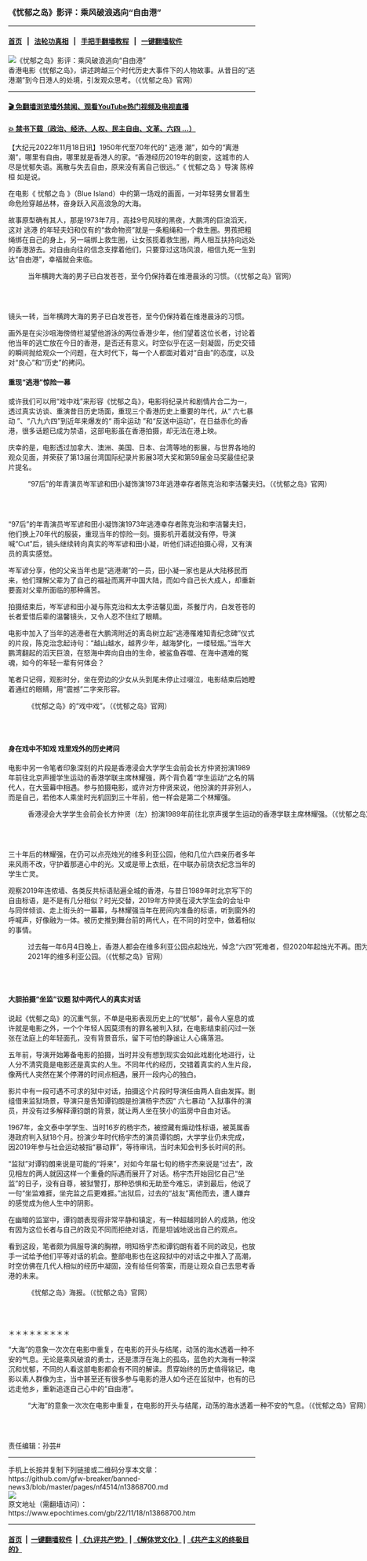 ### 《忧郁之岛》影评：乘风破浪逃向“自由港”
------------------------

#### [首页](https://github.com/gfw-breaker/banned-news3/blob/master/README.md) &nbsp;&nbsp;|&nbsp;&nbsp; [法轮功真相](https://github.com/begood0513/basic/blob/master/README.md)  &nbsp;&nbsp;|&nbsp;&nbsp; [手把手翻墙教程](https://github.com/gfw-breaker/guides/wiki)  &nbsp;&nbsp;|&nbsp;&nbsp; [一键翻墙软件](https://github.com/gfw-breaker/nogfw/blob/master/README.md)  



<div><img alt="《忧郁之岛》影评：乘风破浪逃向“自由港”" class="attachment-djy_600_400 size-djy_600_400 wp-post-image" src="https://i.epochtimes.com/assets/uploads/2022/11/id13868709-HK-Movie-Blue-Island-cover-600x400.jpeg"/>
<div class="caption">
 香港电影《忧郁之岛》，讲述跨越三个时代历史大事件下的人物故事。从昔日的“逃港潮”到今日港人的处境，引发观众思考。（《忧郁之岛》官网）
</div></div><hr/>

#### [ 🎬  免翻墙浏览墙外禁闻、观看YouTube热门视频及电视直播](https://github.com/gfw-breaker/HelloWorld)

#### [ 💥  禁书下载（政治、经济、人权、民主自由、文革、六四 ...）](https://github.com/gfw-breaker/books/blob/master/README.md)

<div><p>
 【大纪元2022年11月18日讯】1950年代至70年代的“
 <ok href="https://www.epochtimes.com/gb/tag/%E9%80%83%E6%B8%AF.html">
  逃港
 </ok>
 潮”，如今的“离港潮”，哪里有自由，哪里就是香港人的家。“香港经历2019年的剧变，这城市的人尽是忧郁失语。离散与失去自由，原来没有离自己很远。”《
 <ok href="https://www.epochtimes.com/gb/tag/%E5%BF%A7%E9%83%81%E4%B9%8B%E5%B2%9B.html">
  忧郁之岛
 </ok>
 》导演
 <ok href="https://www.epochtimes.com/gb/tag/%E9%99%88%E6%A2%93%E6%A1%93.html">
  陈梓桓
 </ok>
 如是说。
</p>
<p>
 在电影《
 <ok href="https://www.epochtimes.com/gb/tag/%E5%BF%A7%E9%83%81%E4%B9%8B%E5%B2%9B.html">
  忧郁之岛
 </ok>
 》（Blue Island）中的第一场戏的画面，一对年轻男女冒着生命危险穿越丛林，奋身跃入风高浪急的大海。
</p>
<p>
 故事原型确有其人，那是1973年7月，高挂9号风球的黑夜，大鹏湾的巨浪滔天，这对
 <ok href="https://www.epochtimes.com/gb/tag/%E9%80%83%E6%B8%AF.html">
  逃港
 </ok>
 的年轻夫妇和仅有的“救命物资”就是一条粗绳和一个救生圈。男孩把粗绳绑在自己的身上，另一端绑上救生圈，让女孩揽着救生圈，两人相互扶持向远处的香港游去。对自由向往的信念支撑着他们，只要穿过这场风浪，相信九死一生到达“自由港”，幸福就会来临。
</p>
<figure aria-describedby="caption-attachment-13868702" class="wp-caption aligncenter" id="attachment_13868702" style="width: 761px">
 <ok href="https://i.epochtimes.com/assets/uploads/2022/11/id13868702-HK-Movie-Blue-Island-01.jpeg" target="_blank">
  <img alt="" class="wp-image-13868702" src="https://i.epochtimes.com/assets/uploads/2022/11/id13868702-HK-Movie-Blue-Island-01.jpeg"/>
 </ok>
 <br/><figcaption class="wp-caption-text" id="caption-attachment-13868702">
  当年横跨大海的男子已白发苍苍，至今仍保持着在维港晨泳的习惯。（《忧郁之岛》官网）
 </figcaption><br/>
</figure><br/>
<p>
 镜头一转，当年横跨大海的男子已白发苍苍，至今仍保持着在维港晨泳的习惯。
</p>
<p>
 画外是在尖沙咀海傍倚栏凝望他游泳的两位香港少年，他们望着这位长者，讨论着他当年的逃亡放在今日的香港，是否还有意义。时空似乎在这一刻凝固，历史交错的瞬间抛给观众一个问题，在大时代下，每一个人都面对着对“自由”的态度，以及对“良心”和“历史”的拷问。
</p>
<h4>
 重现“逃港”惊险一幕
</h4>
<p>
 或许我们可以用“戏中戏”来形容《忧郁之岛》，电影将纪录片和剧情片合二为一，透过真实访谈、重演昔日历史场面，重现三个香港历史上重要的年代，从“
 <ok href="https://www.epochtimes.com/gb/tag/%E5%85%AD%E4%B8%83%E6%9A%B4%E5%8A%A8.html">
  六七暴动
 </ok>
 ”、“八九六四”到近年来爆发的“
 <ok href="https://www.epochtimes.com/gb/tag/%E9%9B%A8%E4%BC%9E%E8%BF%90%E5%8A%A8.html">
  雨伞运动
 </ok>
 ”和“反送中运动”，在日益赤化的香港，很多话题已成为禁语，这部电影虽在香港拍摄，却无法在港上映。
</p>
<p>
 庆幸的是，电影透过加拿大、澳洲、美国、日本、台湾等地的影展，与世界各地的观众见面，并荣获了第13届台湾国际纪录片影展3项大奖和第59届金马奖最佳纪录片提名。
</p>
<figure aria-describedby="caption-attachment-13868703" class="wp-caption aligncenter" id="attachment_13868703" style="width: 767px">
 <ok href="https://i.epochtimes.com/assets/uploads/2022/11/id13868703-HK-Movie-Blue-Island-02.jpg" target="_blank">
  <img alt="" class="wp-image-13868703" src="https://i.epochtimes.com/assets/uploads/2022/11/id13868703-HK-Movie-Blue-Island-02.jpg"/>
 </ok>
 <br/><figcaption class="wp-caption-text" id="caption-attachment-13868703">
  “97后”的年青演员岑军谚和田小凝饰演1973年逃港幸存者陈克治和李洁馨夫妇。（《忧郁之岛》官网）
 </figcaption><br/>
</figure><br/>
<p>
 “97后”的年青演员岑军谚和田小凝饰演1973年逃港幸存者陈克治和李洁馨夫妇，他们换上70年代的服装，重现当年的惊险一刻。摄影机开着就没有停，导演喊“Cut”后，镜头继续转向真实的岑军谚和田小凝，听他们讲述拍摄心得，又有演员的真实感觉。
</p>
<p>
 岑军谚分享，他的父亲当年也是“逃港潮”的一员，田小凝一家也是从大陆移民而来，他们理解父辈为了自己的福祉而离开中国大陆，而如今自己长大成人，却重新要面对父辈所面临的那种痛苦。
</p>
<p>
 拍摄结束后，岑军谚和田小凝与陈克治和太太李洁馨见面，茶餐厅内，白发苍苍的长者爱惜后辈的温馨镜头，又令人忍不住红了眼睛。
</p>
<p>
 电影中加入了当年的逃港者在大鹏湾附近的离岛树立起“逃港罹难知青纪念碑”仪式的片段，陈克治念起诗句：“越山越水，越界少年，越海梦化，一缕轻烟。”当年大鹏湾翻起的滔天巨浪，在怒海中奔向自由的生命，被鲨鱼吞噬、在海中遇难的冤魂，如今的年轻一辈有何体会？
</p>
<p>
 笔者只记得，观影时分，坐在旁边的少女从头到尾未停止过啜泣，电影结束后她瞪着通红的眼睛，用“震撼”二字来形容。
</p>
<figure aria-describedby="caption-attachment-13868704" class="wp-caption aligncenter" id="attachment_13868704" style="width: 841px">
 <ok href="https://i.epochtimes.com/assets/uploads/2022/11/id13868704-HK-Movie-Blue-Island-03.jpeg" target="_blank">
  <img alt="" class="wp-image-13868704" src="https://i.epochtimes.com/assets/uploads/2022/11/id13868704-HK-Movie-Blue-Island-03.jpeg"/>
 </ok>
 <br/><figcaption class="wp-caption-text" id="caption-attachment-13868704">
  《忧郁之岛》的“戏中戏”。（《忧郁之岛》官网）
 </figcaption><br/>
</figure><br/>
<h4>
 身在戏中不知戏 戏里戏外的历史拷问
</h4>
<p>
 电影中另一令笔者印象深刻的片段是香港浸会大学学生会前会长方仲贤扮演1989年前往北京声援学生运动的香港学联主席林耀强，两个背负着“学生运动”之名的隔代人，在大萤幕中相遇。参与拍摄电影，或许对方仲贤来说，他扮演的并非别人，而是自己，若他本人乘坐时光机回到三十年前，他一样会是第二个林耀强。
</p>
<figure aria-describedby="caption-attachment-13868705" class="wp-caption aligncenter" id="attachment_13868705" style="width: 818px">
 <ok href="https://i.epochtimes.com/assets/uploads/2022/11/id13868705-HK-Movie-Blue-Island-04.jpeg" target="_blank">
  <img alt="" class="wp-image-13868705" src="https://i.epochtimes.com/assets/uploads/2022/11/id13868705-HK-Movie-Blue-Island-04.jpeg"/>
 </ok>
 <br/><figcaption class="wp-caption-text" id="caption-attachment-13868705">
  香港浸会大学学生会前会长方仲贤（左）扮演1989年前往北京声援学生运动的香港学联主席林耀强。（《忧郁之岛》官网）
 </figcaption><br/>
</figure><br/>
<p>
 三十年后的林耀强，在仍可以点亮烛光的维多利亚公园，他和几位六四亲历者多年来风雨不改，守护着那道心中的光。又或是带上衣纸，在中联办前烧衣纪念当年的学生亡灵。
</p>
<p>
 观察2019年连侬墙、各类反共标语贴遍全城的香港，与昔日1989年时北京写下的自由标语，是不是有几分相似？时光交替，2019年方仲贤在浸大学生会的会址中与同伴倾谈、走上街头的一幕幕，与林耀强当年在房间内准备的标语，听到窗外的呼喊声，好像融为一体。被历史推到舞台前的两代人，在不同的时空中，做着相似的事情。
</p>
<figure aria-describedby="caption-attachment-13868706" class="wp-caption aligncenter" id="attachment_13868706" style="width: 882px">
 <ok href="https://i.epochtimes.com/assets/uploads/2022/11/id13868706-HK-Movie-Blue-Island-05.jpeg" target="_blank">
  <img alt="" class="wp-image-13868706" src="https://i.epochtimes.com/assets/uploads/2022/11/id13868706-HK-Movie-Blue-Island-05.jpeg"/>
 </ok>
 <br/><figcaption class="wp-caption-text" id="caption-attachment-13868706">
  过去每一年6月4日晚上，香港人都会在维多利亚公园点起烛光，悼念“六四”死难者，但2020年起烛光不再。图为电影剧照，对比2019年和2021年的维多利亚公园。（《忧郁之岛》官网）
 </figcaption><br/>
</figure><br/>
<h4>
 大胆拍摄“坐监”议题 狱中两代人的真实对话
</h4>
<p>
 说起《忧郁之岛》的沉重气氛，不单是电影表现历史上的“忧郁”，最令人窒息的或许就是电影之外，一个个年轻人因莫须有的罪名被判入狱，在电影结束前闪过一张张在法庭上的年轻面孔，没有背景音乐，留下可怕的静谧让人心痛落泪。
</p>
<p>
 五年前，导演开始筹备电影的拍摄，当时并没有想到现实会如此戏剧化地进行，让人分不清究竟是电影还是真实的人生。不同年代的经历，交错着真实的人生片段，像两代人突然在某个停滞的时间点相遇，展开一段内心的独白。
</p>
<p>
 影片中有一段可遇不可求的狱中对话，拍摄这个片段时导演任由两人自由发挥。剧组借来监狱场景，导演只是告知谭钧朗是扮演杨宇杰因“
 <ok href="https://www.epochtimes.com/gb/tag/%E5%85%AD%E4%B8%83%E6%9A%B4%E5%8A%A8.html">
  六七暴动
 </ok>
 ”入狱事件的演员，并没有过多解释谭钧朗的背景，就让两人坐在狭小的监房中自由对话。
</p>
<p>
 1967年，金文泰中学学生、当时16岁的杨宇杰，被控藏有煽动性标语，被英属香港政府判入狱18个月。扮演少年时代杨宇杰的演员谭钧朗，大学学业仍未完成，因2019年参与社会运动被指“暴动罪”，等待审讯，当时未知会判多长时间的刑。
</p>
<p>
 “监狱”对谭钧朗来说是可能的“将来”，对如今年届七旬的杨宇杰来说是“过去”，政见相左的两人就因这样一个重叠的际遇而展开了对话。杨宇杰开始回忆自己“坐监”的日子，没有自尊，被狱警打，那种恐惧和无助至今难忘，讲到最后，他说了一句“坐监难捱，坐完监之后更难捱。”出狱后，过去的“战友”离他而去，遭人嫌弃的感觉成为他人生中的阴影。
</p>
<p>
 在幽暗的监室中，谭钧朗表现得非常平静和镇定，有一种超越同龄人的成熟，他没有因为这位长者与自己的政见不同而拒绝对话，而是坦诚地说出自己的观点。
</p>
<p>
 看到这段，笔者颇为佩服导演的胸襟，明知杨宇杰和谭钧朗有着不同的政见，也放手一试给予他们平等对话的机会。整部电影也在这段狱中的对话之中推入了高潮，时空仿佛在几代人相似的经历中凝固，没有给任何答案，而是让观众自己去思考香港的未来。
</p>
<figure aria-describedby="caption-attachment-13868707" class="wp-caption aligncenter" id="attachment_13868707" style="width: 839px">
 <ok href="https://i.epochtimes.com/assets/uploads/2022/11/id13868707-HK-Movie-Blue-Island-06.jpeg" target="_blank">
  <img alt="" class="wp-image-13868707" src="https://i.epochtimes.com/assets/uploads/2022/11/id13868707-HK-Movie-Blue-Island-06.jpeg"/>
 </ok>
 <br/><figcaption class="wp-caption-text" id="caption-attachment-13868707">
  《忧郁之岛》海报。（《忧郁之岛》官网）
 </figcaption><br/>
</figure><br/>
<p>
 ＊＊＊＊＊＊＊＊＊
</p>
<p>
 “大海”的意象一次次在电影中重复，在电影的开头与结尾，动荡的海水透着一种不安的气息。无论是乘风破浪的勇士，还是漂浮在海上的孤岛，蓝色的大海有一种深沉和忧郁，不同的人看这部电影都会有不同的解读。贯穿始终的历史值得铭记，电影以素人群像为主，当中甚至还有很多参与电影的港人如今还在监狱中，也有的已远走他乡，重新追逐自己心中的“自由港”。
</p>
<figure aria-describedby="caption-attachment-13868708" class="wp-caption aligncenter" id="attachment_13868708" style="width: 885px">
 <ok href="https://i.epochtimes.com/assets/uploads/2022/11/id13868708-HK-Movie-Blue-Island-07.jpg" target="_blank">
  <img alt="" class="wp-image-13868708" src="https://i.epochtimes.com/assets/uploads/2022/11/id13868708-HK-Movie-Blue-Island-07.jpg"/>
 </ok>
 <br/><figcaption class="wp-caption-text" id="caption-attachment-13868708">
  “大海”的意象一次次在电影中重复，在电影的开头与结尾，动荡的海水透着一种不安的气息。（《忧郁之岛》官网）
 </figcaption><br/>
</figure><br/>
<p>
 责任编辑：孙芸#
</p>
</div>
<hr/>
手机上长按并复制下列链接或二维码分享本文章：<br/>
https://github.com/gfw-breaker/banned-news3/blob/master/pages/nf4514/n13868700.md <br/>
<a href='https://github.com/gfw-breaker/banned-news3/blob/master/pages/nf4514/n13868700.md'><img src='https://github.com/gfw-breaker/banned-news3/blob/master/pages/nf4514/n13868700.md.png'/></a> <br/>
原文地址（需翻墙访问）：https://www.epochtimes.com/gb/22/11/18/n13868700.htm


------------------------
#### [首页](https://github.com/gfw-breaker/banned-news3/blob/master/README.md) &nbsp;|&nbsp; [一键翻墙软件](https://github.com/gfw-breaker/nogfw/blob/master/README.md) &nbsp;| [《九评共产党》](https://github.com/gfw-breaker/9ping.md/blob/master/README.md#九评之一评共产党是什么) | [《解体党文化》](https://github.com/gfw-breaker/jtdwh.md/blob/master/README.md) | [《共产主义的终极目的》](https://github.com/gfw-breaker/gczydzjmd.md/blob/master/README.md)


<img src='http://gfw-breaker.win/banned-news3/pages/nf4514/n13868700.md' width='0px' height='0px'/>